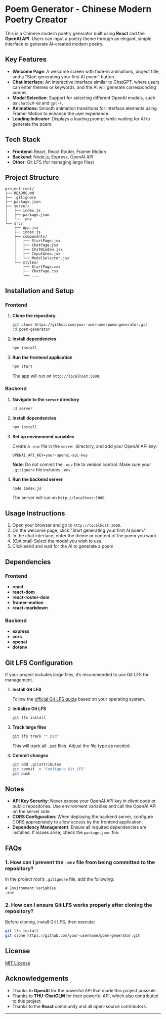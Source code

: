 # Poem Generator - Chinese Modern Poetry Creator

This is a Chinese modern poetry generator built using **React** and the **OpenAI API**. Users can input a poetry theme through an elegant, simple interface to generate AI-created modern poetry.

## Key Features

- **Welcome Page**: A welcome screen with fade-in animations, project title, and a "Start generating your first AI poem" button.
- **Chat Interface**: An interactive interface similar to ChatGPT, where users can enter themes or keywords, and the AI will generate corresponding poems.
- **Model Selection**: Support for selecting different OpenAI models, such as `ChatGLM-6B` and `gpt-4`.
- **Animations**: Smooth animation transitions for interface elements using Framer Motion to enhance the user experience.
- **Loading Indicator**: Displays a loading prompt while waiting for AI to generate the poem.

## Tech Stack

- **Frontend**: React, React Router, Framer Motion
- **Backend**: Node.js, Express, OpenAI API
- **Other**: Git LFS (for managing large files)

## Project Structure

```
project-root/
├── README.md
├── .gitignore
├── package.json
├── server/
│   ├── index.js
│   ├── package.json
│   └── .env
└── src/
    ├── App.jsx
    ├── index.js
    ├── components/
    │   ├── StartPage.jsx
    │   ├── ChatPage.jsx
    │   ├── ChatWindow.jsx
    │   ├── InputArea.jsx
    │   └── ModelSelector.jsx
    └── styles/
        ├── StartPage.css
        ├── ChatPage.css
        └── ...
```

## Installation and Setup

### Frontend

1. **Clone the repository**

   ```bash
   git clone https://github.com/your-username/poem-generator.git
   cd poem-generator
   ```

2. **Install dependencies**

   ```bash
   npm install
   ```

3. **Run the frontend application**

   ```bash
   npm start
   ```

   The app will run on `http://localhost:3000`.

### Backend

1. **Navigate to the `server` directory**

   ```bash
   cd server
   ```

2. **Install dependencies**

   ```bash
   npm install
   ```

3. **Set up environment variables**

   Create a `.env` file in the `server` directory, and add your OpenAI API key:

   ```env
   OPENAI_API_KEY=your-openai-api-key
   ```

   **Note**: Do not commit the `.env` file to version control. Make sure your `.gitignore` file includes `.env`.

4. **Run the backend server**

   ```bash
   node index.js
   ```

   The server will run on `http://localhost:5000`.

## Usage Instructions

1. Open your browser and go to `http://localhost:3000`.
2. On the welcome page, click "Start generating your first AI poem."
3. In the chat interface, enter the theme or content of the poem you want.
4. (Optional) Select the model you wish to use.
5. Click send and wait for the AI to generate a poem.

## Dependencies

### Frontend

- **react**
- **react-dom**
- **react-router-dom**
- **framer-motion**
- **react-markdown**

### Backend

- **express**
- **cors**
- **openai**
- **dotenv**

## Git LFS Configuration

If your project includes large files, it’s recommended to use Git LFS for management.

1. **Install Git LFS**

   Follow the [official Git LFS guide](https://git-lfs.github.com/) based on your operating system.

2. **Initialize Git LFS**

   ```bash
   git lfs install
   ```

3. **Track large files**

   ```bash
   git lfs track "*.psd"
   ```

   This will track all `.psd` files. Adjust the file type as needed.

4. **Commit changes**

   ```bash
   git add .gitattributes
   git commit -m "Configure Git LFS"
   git push
   ```

## Notes

- **API Key Security**: Never expose your OpenAI API key in client code or public repositories. Use environment variables and call the OpenAI API on the server side.
- **CORS Configuration**: When deploying the backend server, configure CORS appropriately to allow access by the frontend application.
- **Dependency Management**: Ensure all required dependencies are installed. If issues arise, check the `package.json` file.

## FAQs

### 1. How can I prevent the `.env` file from being committed to the repository?

In the project root’s `.gitignore` file, add the following:

```gitignore
# Environment Variables
.env
```

### 2. How can I ensure Git LFS works properly after cloning the repository?

Before cloning, install Git LFS, then execute:

```bash
git lfs install
git clone https://github.com/your-username/poem-generator.git
```

## License

[MIT License](LICENSE)

## Acknowledgements

- Thanks to **OpenAI** for the powerful API that made this project possible.
- Thanks to **THU-ChatGLM** for their powerful API, which also contributed to this project.
- Thanks to the **React** community and all open-source contributors.

---
